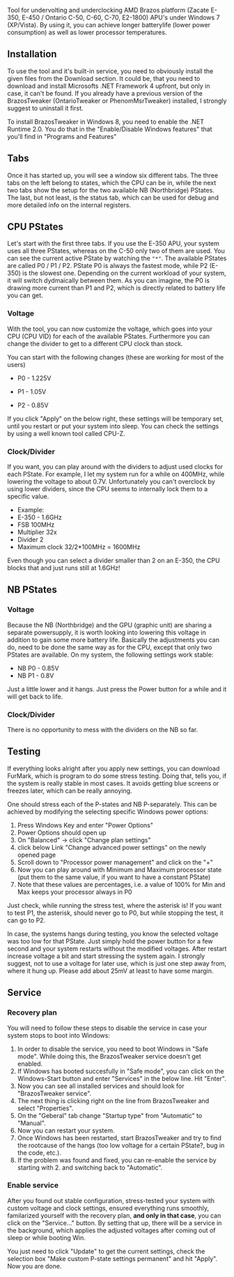 Tool for undervolting and underclocking AMD Brazos platform (Zacate E-350, E-450 / Ontario C-50, C-60, C-70, E2-1800) APU's under Windows 7 (XP/Vista). By using it, you can achieve longer batterylife (lower power consumption) as well as lower processor temperatures.

## Installation ##
To use the tool and it's built-in service, you need to obviously install the given files from the Download section. It could be, that you need to download and install Microsofts .NET Framework 4 upfront, but only in case, it can't be found.
If you already have a previous version of the BrazosTweaker (OntarioTweaker or PhenomMsrTweaker) installed, I strongly suggest to uninstall it first.

To install BrazosTweaker in Windows 8, you need to enable the .NET Runtime 2.0. You do that in the "Enable/Disable Windows features" that you'll find in "Programs and Features"

## Tabs ##
Once it has started up, you will see a window six different tabs. The three tabs on the left belong to states, which the CPU can be in, while the next two tabs show the setup for the two available NB (Northbridge) PStates. The last, but not least, is the status tab, which can be used for debug and more detailed info on the internal registers.

## CPU PStates ##
Let's start with the first three tabs.
If you use the E-350 APU, your system uses all three PStates, whereas on the C-50 only two of them are used.
You can see the current active PState by watching the `"*"`. The available PStates are called P0 / P1 / P2. PState P0 is always the fastest mode, while P2 (E-350) is the slowest one. Depending on the current workload of your system, it will switch dydmaically between them. As you can imagine, the P0 is drawing more current than P1 and P2, which is directly related to battery life you can get.

### Voltage ###
With the tool, you can now customize the voltage, which goes into your CPU (CPU VID) for each of the available PStates. Furthermore you can change the divider to get to a different CPU clock than stock.

You can start with the following changes (these are working for most of the users)

  * P0 - 1.225V

  * P1 - 1.05V

  * P2 - 0.85V

If you click "Apply" on the below right, these settings will be temporary set, until you restart or put your system into sleep. You can check the settings by using a well known tool called CPU-Z.

### Clock/Divider ###
If you want, you can play around with the dividers to adjust used clocks for each PState. For example, I let my system run for a while on 400MHz, while lowering the voltage to about 0.7V.
Unfortunately you can't overclock by using lower dividers, since the CPU seems to internally lock them to a specific value.
  * Example:
  * E-350 - 1.6GHz
  * FSB 100MHz
  * Multiplier 32x
  * Divider 2
  * Maximum clock 32/2\*100MHz = 1600MHz

Even though you can select a divider smaller than 2 on an E-350, the CPU blocks that and just runs still at 1.6GHz!

## NB PStates ##

### Voltage ###
Because the NB (Northbridge) and the GPU (graphic unit) are sharing a separate powersupply, it is worth looking into lowering this voltage in addition to gain some more battery life.
Basically the adjustments you can do, need to be done the same way as for the CPU, except that only two PStates are available.
On my system, the following settings work stable:
  * NB P0 - 0.85V
  * NB P1 - 0.8V

Just a little lower and it hangs. Just press the Power button for a while and it will get back to life.

### Clock/Divider ###
There is no opportunity to mess with the dividers on the NB so far.

## Testing ##
If everything looks alright after you apply new settings, you can download FurMark, which is program to do some stress testing. Doing that, tells you, if the system is really stable in most cases. It avoids getting blue screens or freezes later, which can be really annoying.

One should stress each of the P-states and NB P-separately. This can be achieved by modifying the selecting specific Windows power options:
  1. Press Windows Key and enter "Power Options"
  1. Power Options should open up
  1. On "Balanced" -> click "Change plan settings"
  1. click below Link "Change advanced power settings" on the newly opened page
  1. Scroll down to "Processor power management" and click on the "+"
  1. Now you can play around with Minimum and Maximum processor state (put them to the same value, if you want to have a constant PState)
  1. Note that these values are percentages, i.e. a value of 100% for Min and Max keeps your processor always in P0

Just check, while running the stress test, where the asterisk is! If you want to test P1, the asterisk, should never go to P0, but while stopping the test, it can go to P2.

In case, the systems hangs during testing, you know the selected voltage was too low for that PState. Just simply hold the power button for a few second and your system restarts without the modified voltages.
After restart increase voltage a bit and start stressing the system again. I strongly suggest, not to use a voltage for later use, which is just one step away from, where it hung up. Please add about 25mV at least to have some margin.


## Service ##
### Recovery plan ###
You will need to follow these steps to disable the service in case your system stops to boot into Windows:
  1. In order to disable the service, you need to boot Windows in "Safe mode". While doing this, the BrazosTweaker service doesn't get enabled.
  1. If Windows has booted succesfully in "Safe mode", you can click on the Windows-Start button and enter "Services" in the below line. Hit "Enter".
  1. Now you can see all installed services and should look for "BrazosTweaker service".
  1. The next thing is clicking right on the line from BrazosTweaker and select "Properties".
  1. On the "Geberal" tab change "Startup type" from "Automatic" to "Manual".
  1. Now you can restart your system.
  1. Once Windows has been restarted, start BrazosTweaker and try to find the rootcause of the hangs (too low voltage for a certain PState?, bug in the code, etc.).
  1. If the problem was found and fixed, you can re-enable the service by starting with 2. and switching back to "Automatic".

### Enable service ###
After you found out stable configuration, stress-tested your system with custom voltage and clock settings, ensured everything runs smoothly, familarized yourself with the recovery plan, **and only in that case**, you can click on the "Service..." button. By setting that up, there will be a service in the background, which applies the adjusted voltages after coming out of sleep or while booting Win.

You just need to click "Update" to get the current settings, check the selection box "Make custom P-state settings permanent" and hit "Apply".
Now you are done.
